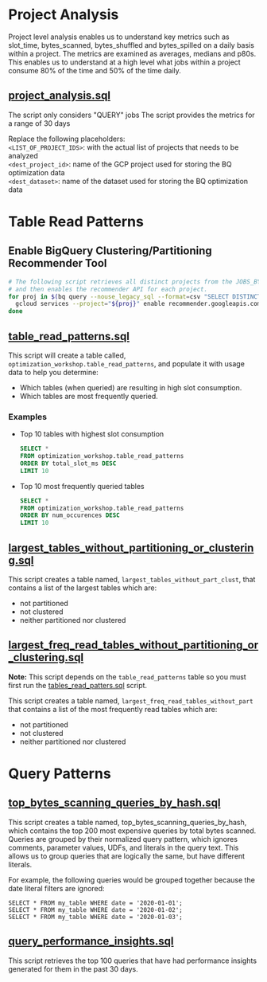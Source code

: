 # Project Analysis
Project level analysis enables us to understand key metrics such as slot_time, bytes_scanned, bytes_shuffled  and bytes_spilled on a daily basis within a project. The metrics are examined as averages, medians and p80s. This enables us to understand at a high level what jobs within a project consume 80% of the time and 50% of the time daily.

## [project_analysis.sql](project_analysis.sql)

The script only considers "QUERY" jobs
The script provides the metrics for a range of 30 days

Replace the following placeholders:\
`<LIST_OF_PROJECT_IDS>`: with the actual list of projects that needs to be analyzed\
`<dest_project_id>`: name of the GCP project used for storing the BQ optimization data\
`<dest_dataset>`: name of the dataset used for storing the BQ optimization data

# Table Read Patterns

## Enable BigQuery Clustering/Partitioning Recommender Tool

```bash
# The following script retrieves all distinct projects from the JOBS_BY_ORGANIZATION view
# and then enables the recommender API for each project.
for proj in $(bq query --nouse_legacy_sql --format=csv "SELECT DISTINCT project_id FROM \`region-us\`.INFORMATION_SCHEMA.JOBS_BY_ORGANIZATION" | sed 1d); do
  gcloud services --project="${proj}" enable recommender.googleapis.com &
done
```

## [table_read_patterns.sql](table_read_patterns.sql)
This script will create a table called, `optimization_workshop.table_read_patterns`, and populate it with usage data to help you determine:
* Which tables (when queried) are resulting in high slot consumption.
* Which tables are most frequently queried.



### Examples

* Top 10 tables with highest slot consumption

    ```sql
    SELECT *
    FROM optimization_workshop.table_read_patterns
    ORDER BY total_slot_ms DESC
    LIMIT 10
    ```

* Top 10 most frequently queried tables

    ```sql
    SELECT *
    FROM optimization_workshop.table_read_patterns
    ORDER BY num_occurences DESC
    LIMIT 10
    ```

## [largest_tables_without_partitioning_or_clustering.sql](largest_freq_read_tables_without_partitioning_or_clustering.sql)

This script creates a table named, `largest_tables_without_part_clust`,
that contains a list of the largest tables which are:
  - not partitioned
  - not clustered
  - neither partitioned nor clustered

## [largest_freq_read_tables_without_partitioning_or_clustering.sql](largest_freq_read_tables_without_partitioning_or_clustering.sql)

**Note:** This script depends on the `table_read_patterns` table so you must first run the [tables_read_patters.sql](table_read_patterns.sql) script.

This script creates a table named, `largest_freq_read_tables_without_part`
that contains a list of the most frequently read tables which are:
  - not partitioned
  - not clustered
  - neither partitioned nor clustered


# Query Patterns

## [top_bytes_scanning_queries_by_hash.sql](top_bytes_scanning_queries_by_hash.sql)

This script creates a table named, top_bytes_scanning_queries_by_hash, 
which contains the top 200 most expensive queries by total bytes scanned.
Queries are grouped by their normalized query pattern, which ignores
comments, parameter values, UDFs, and literals in the query text.
This allows us to group queries that are logically the same, but
have different literals. 

For example, the following queries would be grouped together because the date literal filters are ignored:
  ```
  SELECT * FROM my_table WHERE date = '2020-01-01';
  SELECT * FROM my_table WHERE date = '2020-01-02';
  SELECT * FROM my_table WHERE date = '2020-01-03';
  ```

## [query_performance_insights.sql](query_performance_insights.sql)

This script retrieves the top 100 queries that have had performance insights
generated for them in the past 30 days.

